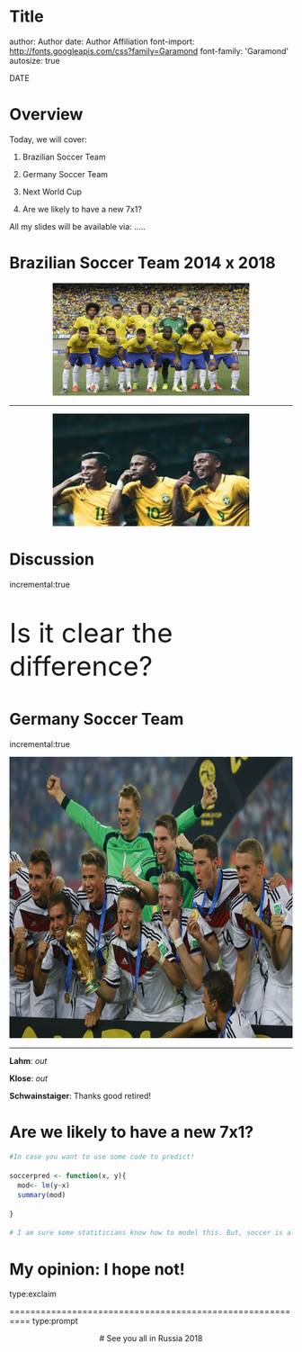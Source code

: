 Title
========================================================
author: Author 
date: Author Affiliation
font-import: http://fonts.googleapis.com/css?family=Garamond
font-family: 'Garamond'
autosize: true</code>

DATE

<style>

/* Altering the Title Slides */
.reveal body {
  background: #EDE0CF;
}

/* slide titles */
.reveal h3 { 
  font-size: 60px;
  color: #666699;
}

/* subheader titles */
.reveal h2 { 
  font-size: 100px;
}

/* starter-section */
.starter-section .reveal .state-background {
  background: #A3A5AD;
} 
.starter-section .reveal h3 {
    font-size: 100px;
    color: white;
}

/* Special Slide Type */
.exclaim .reveal .state-background {
  background: #ff8080;
} 
.exclaim .reveal h3 {
  font-size: 150px;
  color: black;
}
.exclaim .reveal p {
  color: white;
}

</style>



Overview 
========================================================

Today, we will cover:


1. Brazilian Soccer Team  

2. Germany Soccer Team

3. Next World Cup

4. Are we likely to have a new 7x1?


All my slides will be available via:
.....

Brazilian Soccer Team 2014 x 2018
=======================================================

<div align="center">
<img src="brazil2014.png" width=350 height=200>
</div>

***
<div align="center">
<img src="brazil2018.png" width=350 height=200>
</div>



Discussion
==================================================
incremental:true 

<font size = "32px">

Is it clear the difference?

</font>



Germany Soccer Team
============================================================
incremental:true

<div align="center">
<img src="germany.png" width=600 height=500>
</div>

***

**Lahm**: _out_

**Klose**: _out_

**Schwainstaiger**: Thanks good retired!

Are we likely to have a new 7x1?
============================================================



```r
#In case you want to use some code to predict!

soccerpred <- function(x, y){
  mod<- lm(y~x) 
  summary(mod)
  
}

# I am sure some statiticians know how to model this. But, soccer is all about magic, not math
```

My opinion: I hope not!
===========================================================
type:exclaim



==========================================================
type:prompt

<center>
# See you all in Russia 2018

<center>




